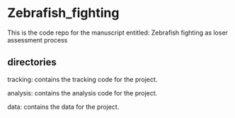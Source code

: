 # Zebrafish_fighting
This is the code repo for the manuscript entitled: Zebrafish fighting as loser assessment process

## directories
tracking: contains the tracking code for the project. <br/>

analysis: contains the analysis code for the project. <br/>

data: contains the data for the project. <br/>

